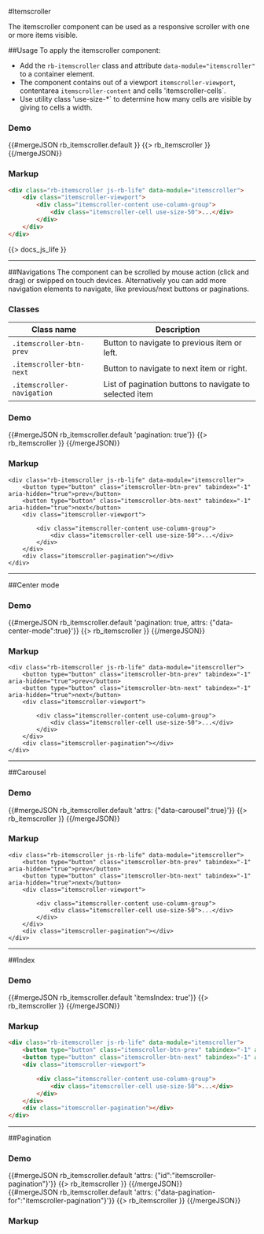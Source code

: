 #Itemscroller
<p class="docs-intro">The itemscroller component can be used as a responsive scroller with one or more items visible.</p>

##Usage
To apply the itemscroller component:

- Add the `rb-itemscroller` class and attribute `data-module="itemscroller"` to a container element.
- The component contains out of a viewport `itemscroller-viewport`, contentarea `itemscroller-content` and cells 'itemscroller-cells`.
- Use utility class 'use-size-*` to determine how many cells are visible by giving to cells a width.

<h3 class="docs-example-title">Demo</h3>
<div class="docs-example is-demo">
    {{#mergeJSON rb_itemscroller.default }}
        {{> rb_itemscroller }}
    {{/mergeJSON}}
</div>

<h3 class="docs-example-title">Markup</h3>

```html
<div class="rb-itemscroller js-rb-life" data-module="itemscroller">
    <div class="itemscroller-viewport">
        <div class="itemscroller-content use-column-group">
            <div class="itemscroller-cell use-size-50">...</div>
        </div>
    </div>
</div>
```
                  
{{> docs_js_life }}
<hr>

##Navigations
The component can be scrolled by mouse action (click and drag) or swipped on touch devices. Alternatively you can add more navigation
elements to navigate, like previous/next buttons or paginations.

<h3 class="docs-example-title">Classes</h3>

| Class name | Description
| ------------- |-------------|
| `.itemscroller-btn-prev` | Button to navigate to previous item or left. |
| `.itemscroller-btn-next`| Button to navigate to next item or right. |
| `.itemscroller-navigation` | List of pagination buttons to navigate to selected item |

                 
<h3 class="docs-example-title">Demo</h3>
<div class="docs-example">
    {{#mergeJSON rb_itemscroller.default 'pagination: true'}}
        {{> rb_itemscroller }}
    {{/mergeJSON}}
</div>
                   
<h3 class="docs-example-title">Markup</h3>

    <div class="rb-itemscroller js-rb-life" data-module="itemscroller">
        <button type="button" class="itemscroller-btn-prev" tabindex="-1" aria-hidden="true">prev</button>
        <button type="button" class="itemscroller-btn-next" tabindex="-1" aria-hidden="true">next</button>
        <div class="itemscroller-viewport">

            <div class="itemscroller-content use-column-group">
                <div class="itemscroller-cell use-size-50">...</div>
            </div>
        </div>
        <div class="itemscroller-pagination"></div>
    </div>

<hr>


##Center mode


<h3 class="docs-example-title">Demo</h3>
<div class="docs-example">
	{{#mergeJSON rb_itemscroller.default 'pagination: true, attrs: {"data-center-mode":true}'}}
		{{> rb_itemscroller }}
	{{/mergeJSON}}
</div>

<h3 class="docs-example-title">Markup</h3>

    <div class="rb-itemscroller js-rb-life" data-module="itemscroller">
        <button type="button" class="itemscroller-btn-prev" tabindex="-1" aria-hidden="true">prev</button>
        <button type="button" class="itemscroller-btn-next" tabindex="-1" aria-hidden="true">next</button>
        <div class="itemscroller-viewport">

            <div class="itemscroller-content use-column-group">
                <div class="itemscroller-cell use-size-50">...</div>
            </div>
        </div>
        <div class="itemscroller-pagination"></div>
    </div>

<hr>


##Carousel

<h3 class="docs-example-title">Demo</h3>
<div class="docs-example">
    {{#mergeJSON rb_itemscroller.default 'attrs: {"data-carousel":true}'}}
        {{> rb_itemscroller }}
    {{/mergeJSON}}
</div>

<h3 class="docs-example-title">Markup</h3>

    <div class="rb-itemscroller js-rb-life" data-module="itemscroller">
        <button type="button" class="itemscroller-btn-prev" tabindex="-1" aria-hidden="true">prev</button>
        <button type="button" class="itemscroller-btn-next" tabindex="-1" aria-hidden="true">next</button>
        <div class="itemscroller-viewport">

            <div class="itemscroller-content use-column-group">
                <div class="itemscroller-cell use-size-50">...</div>
            </div>
        </div>
        <div class="itemscroller-pagination"></div>
    </div>

<hr>


##Index

<h3 class="docs-example-title">Demo</h3>
<div class="docs-example">
    {{#mergeJSON rb_itemscroller.default 'itemsIndex: true'}}
        {{> rb_itemscroller }}
    {{/mergeJSON}}
</div>

<h3 class="docs-example-title">Markup</h3>

```html
<div class="rb-itemscroller js-rb-life" data-module="itemscroller">
    <button type="button" class="itemscroller-btn-prev" tabindex="-1" aria-hidden="true">prev</button>
    <button type="button" class="itemscroller-btn-next" tabindex="-1" aria-hidden="true">next</button>
    <div class="itemscroller-viewport">

        <div class="itemscroller-content use-column-group">
            <div class="itemscroller-cell use-size-50">...</div>
        </div>
    </div>
    <div class="itemscroller-pagination"></div>
</div>
```
<hr>

##Pagination

<h3 class="docs-example-title">Demo</h3>
<div class="docs-example">
    <div class="use-gutters-vertical">
        <div class="use-size-100">
            {{#mergeJSON rb_itemscroller.default 'attrs: {"id":"itemscroller-pagination"}'}}
                {{> rb_itemscroller }}
            {{/mergeJSON}}
        </div>
        <div class="use-size-100">
            {{#mergeJSON rb_itemscroller.default 'attrs: {"data-pagination-for":"itemscroller-pagination"}'}}
                {{> rb_itemscroller }}
            {{/mergeJSON}}
        </div>
    </div>
</div>

<h3 class="docs-example-title">Markup</h3>

